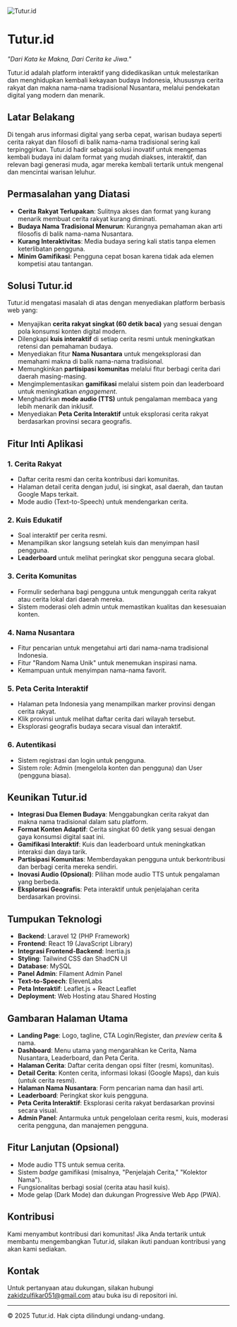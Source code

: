 ![Tutur.id](https://ibb.co.com/hFrtv6N7)

# Tutur.id

_"Dari Kata ke Makna, Dari Cerita ke Jiwa."_

Tutur.id adalah platform interaktif yang didedikasikan untuk melestarikan dan menghidupkan kembali kekayaan budaya Indonesia, khususnya cerita rakyat dan makna nama-nama tradisional Nusantara, melalui pendekatan digital yang modern dan menarik.

## Latar Belakang

Di tengah arus informasi digital yang serba cepat, warisan budaya seperti cerita rakyat dan filosofi di balik nama-nama tradisional sering kali terpinggirkan. Tutur.id hadir sebagai solusi inovatif untuk mengemas kembali budaya ini dalam format yang mudah diakses, interaktif, dan relevan bagi generasi muda, agar mereka kembali tertarik untuk mengenal dan mencintai warisan leluhur.

## Permasalahan yang Diatasi

*   **Cerita Rakyat Terlupakan**: Sulitnya akses dan format yang kurang menarik membuat cerita rakyat kurang diminati.
*   **Budaya Nama Tradisional Menurun**: Kurangnya pemahaman akan arti filosofis di balik nama-nama Nusantara.
*   **Kurang Interaktivitas**: Media budaya sering kali statis tanpa elemen keterlibatan pengguna.
*   **Minim Gamifikasi**: Pengguna cepat bosan karena tidak ada elemen kompetisi atau tantangan.

## Solusi Tutur.id

Tutur.id mengatasi masalah di atas dengan menyediakan platform berbasis web yang:

*   Menyajikan **cerita rakyat singkat (60 detik baca)** yang sesuai dengan pola konsumsi konten digital modern.
*   Dilengkapi **kuis interaktif** di setiap cerita resmi untuk meningkatkan retensi dan pemahaman budaya.
*   Menyediakan fitur **Nama Nusantara** untuk mengeksplorasi dan memahami makna di balik nama-nama tradisional.
*   Memungkinkan **partisipasi komunitas** melalui fitur berbagi cerita dari daerah masing-masing.
*   Mengimplementasikan **gamifikasi** melalui sistem poin dan leaderboard untuk meningkatkan *engagement*.
*   Menghadirkan **mode audio (TTS)** untuk pengalaman membaca yang lebih menarik dan inklusif.
*   Menyediakan **Peta Cerita Interaktif** untuk eksplorasi cerita rakyat berdasarkan provinsi secara geografis.

## Fitur Inti Aplikasi

### 1. Cerita Rakyat
*   Daftar cerita resmi dan cerita kontribusi dari komunitas.
*   Halaman detail cerita dengan judul, isi singkat, asal daerah, dan tautan Google Maps terkait.
*   Mode audio (Text-to-Speech) untuk mendengarkan cerita.

### 2. Kuis Edukatif
*   Soal interaktif per cerita resmi.
*   Menampilkan skor langsung setelah kuis dan menyimpan hasil pengguna.
*   **Leaderboard** untuk melihat peringkat skor pengguna secara global.

### 3. Cerita Komunitas
*   Formulir sederhana bagi pengguna untuk mengunggah cerita rakyat atau cerita lokal dari daerah mereka.
*   Sistem moderasi oleh admin untuk memastikan kualitas dan kesesuaian konten.

### 4. Nama Nusantara
*   Fitur pencarian untuk mengetahui arti dari nama-nama tradisional Indonesia.
*   Fitur "Random Nama Unik" untuk menemukan inspirasi nama.
*   Kemampuan untuk menyimpan nama-nama favorit.

### 5. Peta Cerita Interaktif
*   Halaman peta Indonesia yang menampilkan marker provinsi dengan cerita rakyat.
*   Klik provinsi untuk melihat daftar cerita dari wilayah tersebut.
*   Eksplorasi geografis budaya secara visual dan interaktif.

### 6. Autentikasi
*   Sistem registrasi dan login untuk pengguna.
*   Sistem role: Admin (mengelola konten dan pengguna) dan User (pengguna biasa).

## Keunikan Tutur.id

*   **Integrasi Dua Elemen Budaya**: Menggabungkan cerita rakyat dan makna nama tradisional dalam satu platform.
*   **Format Konten Adaptif**: Cerita singkat 60 detik yang sesuai dengan gaya konsumsi digital saat ini.
*   **Gamifikasi Interaktif**: Kuis dan leaderboard untuk meningkatkan interaksi dan daya tarik.
*   **Partisipasi Komunitas**: Memberdayakan pengguna untuk berkontribusi dan berbagi cerita mereka sendiri.
*   **Inovasi Audio (Opsional)**: Pilihan mode audio TTS untuk pengalaman yang berbeda.
*   **Eksplorasi Geografis**: Peta interaktif untuk penjelajahan cerita berdasarkan provinsi.

## Tumpukan Teknologi

*   **Backend**: Laravel 12 (PHP Framework)
*   **Frontend**: React 19 (JavaScript Library)
*   **Integrasi Frontend-Backend**: Inertia.js
*   **Styling**: Tailwind CSS dan ShadCN UI
*   **Database**: MySQL
*   **Panel Admin**: Filament Admin Panel
*   **Text-to-Speech**: ElevenLabs
*   **Peta Interaktif**: Leaflet.js + React Leaflet
*   **Deployment**: Web Hosting atau Shared Hosting

## Gambaran Halaman Utama

*   **Landing Page**: Logo, tagline, CTA Login/Register, dan *preview* cerita & nama.
*   **Dashboard**: Menu utama yang mengarahkan ke Cerita, Nama Nusantara, Leaderboard, dan Peta Cerita.
*   **Halaman Cerita**: Daftar cerita dengan opsi filter (resmi, komunitas).
*   **Detail Cerita**: Konten cerita, informasi lokasi (Google Maps), dan kuis (untuk cerita resmi).
*   **Halaman Nama Nusantara**: Form pencarian nama dan hasil arti.
*   **Leaderboard**: Peringkat skor kuis pengguna.
*   **Peta Cerita Interaktif**: Eksplorasi cerita rakyat berdasarkan provinsi secara visual.
*   **Admin Panel**: Antarmuka untuk pengelolaan cerita resmi, kuis, moderasi cerita pengguna, dan manajemen pengguna.

## Fitur Lanjutan (Opsional)

*   Mode audio TTS untuk semua cerita.
*   Sistem *badge* gamifikasi (misalnya, "Penjelajah Cerita," "Kolektor Nama").
*   Fungsionalitas berbagi sosial (cerita atau hasil kuis).
*   Mode gelap (Dark Mode) dan dukungan Progressive Web App (PWA).

## Kontribusi

Kami menyambut kontribusi dari komunitas! Jika Anda tertarik untuk membantu mengembangkan Tutur.id, silakan ikuti panduan kontribusi yang akan kami sediakan.

## Kontak

Untuk pertanyaan atau dukungan, silakan hubungi zakidzulfikar051@gmail.com atau buka isu di repositori ini.

---
© 2025 Tutur.id. Hak cipta dilindungi undang-undang.